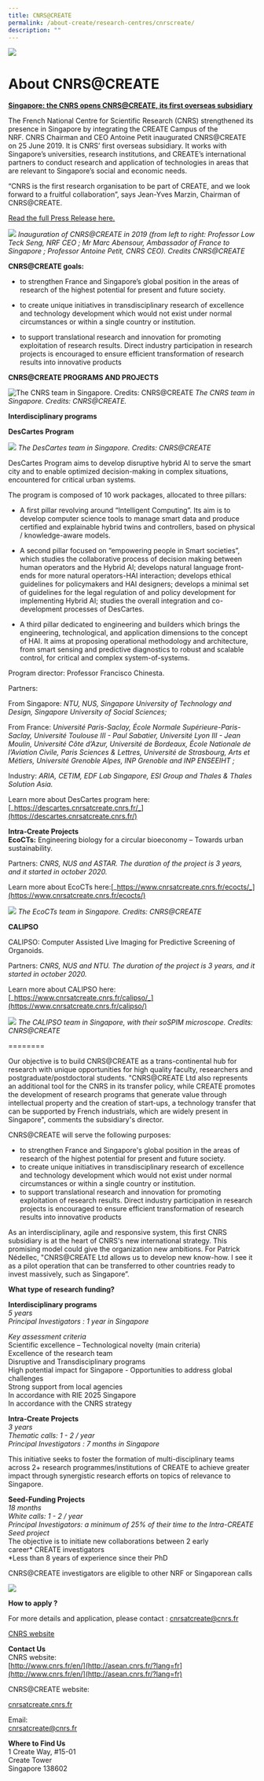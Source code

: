 ```yaml
---
title: CNRS@CREATE
permalink: /about-create/research-centres/cnrscreate/
description: ""
---
```

![](/images/cnrs%20create.png)
# About CNRS@CREATE

[**Singapore: the CNRS opens CNRS@CREATE, its first overseas subsidiary**](http://www.cnrs.fr/en/singapore-cnrs-opens-cnrscreate-its-first-overseas-subsidiary)

The French National Centre for Scientific Research (CNRS) strengthened its presence in Singapore by integrating the CREATE Campus of the NRF. CNRS Chairman and CEO Antoine Petit inaugurated CNRS@CREATE on 25 June 2019. It is CNRS’ first overseas subsidiary. It works with Singapore’s universities, research institutions, and CREATE’s international partners to conduct research and application of technologies in areas that are relevant to Singapore’s social and economic needs.  

“CNRS is the first research organisation to be part of CREATE, and we look forward to a fruitful collaboration”, says Jean-Yves Marzin, Chairman of CNRS@CREATE.

[Read the full Press Release here.](http://www.cnrs.fr/en/singapore-cnrs-opens-cnrscreate-its-first-overseas-subsidiary)

![](/images/inauguration%20of%20cnrs@create%20credits%20cnrs@create.jpg)
_Inauguration of CNRS@CREATE in 2019 (from left to right: Professor Low Teck Seng, NRF CEO ; Mr Marc Abensour, Ambassador of France to Singapore ; Professor Antoine Petit, CNRS CEO). Credits CNRS@CREATE_



**CNRS@CREATE goals:**

*   to strengthen France and Singapore’s global position in the areas of research of the highest potential for present and future society.
*   to create unique initiatives in transdisciplinary research of excellence and technology development which would not exist under normal circumstances or within a single country or institution.

*   to support translational research and innovation for promoting exploitation of research results. Direct industry participation in research projects is encouraged to ensure efficient transformation of research results into innovative products


**CNRS@CREATE PROGRAMS AND PROJECTS**

![The CNRS team in Singapore. Credits: CNRS@CREATE](/images/the%20cnrs%20team%20in%20singapore%20credits%20cnrs@create.jpg)
_The CNRS team in Singapore. Credits: CNRS@CREATE._


**Interdisciplinary programs**

**DesCartes Program**

![](/images/the%20descartes%20team%20in%20singapore%20credits%20cnrs@create.jpg)
_The DesCartes team in Singapore. Credits: CNRS@CREATE_

DesCartes Program aims to develop disruptive hybrid AI to serve the smart city and to enable optimized decision-making in complex situations, encountered for critical urban systems.

The program is composed of 10 work packages, allocated to three pillars:

* A first pillar revolving around “Intelligent Computing”. Its aim is to develop computer science tools to manage smart data and produce certified and explainable hybrid twins and controllers, based on physical / knowledge-aware models.

* A second pillar focused on “empowering people in Smart societies”, which studies the collaborative process of decision making between human operators and the Hybrid AI; develops natural language front-ends for more natural operators-HAI interaction; develops ethical guidelines for policymakers and HAI designers; develops a minimal set of guidelines for the legal regulation of and policy development for implementing Hybrid AI; studies the overall integration and co-development processes of DesCartes.

* A third pillar dedicated to engineering and builders which brings the engineering, technological, and application dimensions to the concept of HAI. It aims at proposing operational methodology and architecture, from smart sensing and predictive diagnostics to robust and scalable control, for critical and complex system-of-systems.

Program director: Professor Francisco Chinesta.

Partners:

From Singapore: _NTU, NUS, Singapore University of Technology and Design, Singapore University of Social Sciences;_

From France: _Université Paris-Saclay, École Normale Supérieure-Paris-Saclay, Université Toulouse III - Paul Sabatier, Université Lyon III - Jean Moulin, Université Côte d’Azur, Université de Bordeaux, École Nationale de l’Aviation Civile, Paris Sciences & Lettres, Université de Strasbourg, Arts et Métiers, Université Grenoble Alpes, INP Grenoble and INP ENSEEIHT ;_

Industry: _ARIA, CETIM, EDF Lab Singapore, ESI Group and Thales & Thales Solution Asia._

Learn more about DesCartes program here: [_https://descartes.cnrsatcreate.cnrs.fr/_](https://descartes.cnrsatcreate.cnrs.fr/)

**Intra-Create Projects**  
**EcoCTs:** Engineering biology for a circular bioeconomy – Towards urban sustainability.

Partners: _CNRS, NUS and ASTAR. The duration of the project is 3 years, and it started in october 2020._

Learn more about EcoCTs here:[_https://www.cnrsatcreate.cnrs.fr/ecocts/_](https://www.cnrsatcreate.cnrs.fr/ecocts/)

![](/images/the%20ecocts%20team%20in%20singapore%20credits%20cnrs@create.jpg)
_The EcoCTs team in Singapore. Credits: CNRS@CREATE_

**CALIPSO**

CALIPSO: Computer Assisted Live Imaging for Predictive Screening of Organoids.

Partners: _CNRS, NUS and NTU. The duration of the project is 3 years, and it started in october 2020._

Learn more about CALIPSO here: [_https://www.cnrsatcreate.cnrs.fr/calipso/_](https://www.cnrsatcreate.cnrs.fr/calipso/)

![](/images/the%20calipso%20team%20in%20singapore,%20with%20their%20sospim%20microscope%20credits%20cnrs@create.jpg)
_The CALIPSO team in Singapore, with their soSPIM microscope. Credits: CNRS@CREATE_




========

Our objective is to build CNRS@CREATE as a trans-continental hub for research with unique opportunities for high quality faculty, researchers and postgraduate/postdoctoral students. "CNRS@CREATE Ltd also represents an additional tool for the CNRS in its transfer policy, while CREATE promotes the development of research programs that generate value through intellectual property and the creation of start-ups, a technology transfer that can be supported by French industrials, which are widely present in Singapore", comments the subsidiary's director.

CNRS@CREATE will serve the following purposes:

*   to strengthen France and Singapore's global position in the areas of research of the highest potential for present and future society.
*   to create unique initiatives in transdisciplinary research of excellence and technology development which would not exist under normal circumstances or within a single country or institution.
*   to support translational research and innovation for promoting exploitation of research results. Direct industry participation in research projects is encouraged to ensure efficient transformation of research results into innovative products

As an interdisciplinary, agile and responsive system, this first CNRS subsidiary is at the heart of CNRS's new international strategy. This promising model could give the organization new ambitions. For Patrick Nédellec, "CNRS@CREATE Ltd allows us to develop new know-how. I see it as a pilot operation that can be transferred to other countries ready to invest massively, such as Singapore”.

**What type of research funding?**

**Interdisciplinary programs**  
_5 years_  
_Principal Investigators : 1 year in Singapore_

_Key assessment criteria_  
Scientific excellence – Technological novelty (main criteria)  
Excellence of the research team  
Disruptive and Transdisciplinary programs  
High potential impact for Singapore - Opportunities to address global challenges  
Strong support from local agencies  
In accordance with RIE 2025 Singapore  
In accordance with the CNRS strategy

**Intra-Create Projects**  
_3 years  
Thematic calls: 1 - 2 / year  
Principal Investigators : 7 months in Singapore_

This initiative seeks to foster the formation of multi-disciplinary teams across 2+ research programmes/institutions of CREATE to achieve greater impact through synergistic research efforts on topics of relevance to Singapore.

**Seed-Funding Projects**  
_18 months  
White calls: 1 - 2 / year  
Principal Investigators: a minimum of 25% of their time to the Intra-CREATE Seed project_  
The objective is to initiate new collaborations between 2 early career\* CREATE investigators  
\*Less than 8 years of experience since their PhD

CNRS@CREATE investigators are eligible to other NRF or Singaporean calls

![](/images/3cnstomorrows-worlds-pv.png)

**How to apply ?**

For more details and application, please contact : [cnrsatcreate@cnrs.fr](mailto:cnrsatcreate@cnrs.fr)

[CNRS website](http://www.cnrs.fr/en/)




**Contact Us**  
CNRS website:  
[http://www.cnrs.fr/en/](http://asean.cnrs.fr/?lang=fr](http://www.cnrs.fr/en/](http://asean.cnrs.fr/?lang=fr)



CNRS@CREATE website:

[cnrsatcreate.cnrs.fr](http://cnrsatcreate.cnrs.fr/)

Email:  
[cnrsatcreate@cnrs.fr](mailto:derci.singapore@cnrs.fr)

**Where to Find Us**  
1 Create Way, #15-01  
Create Tower  
Singapore 138602